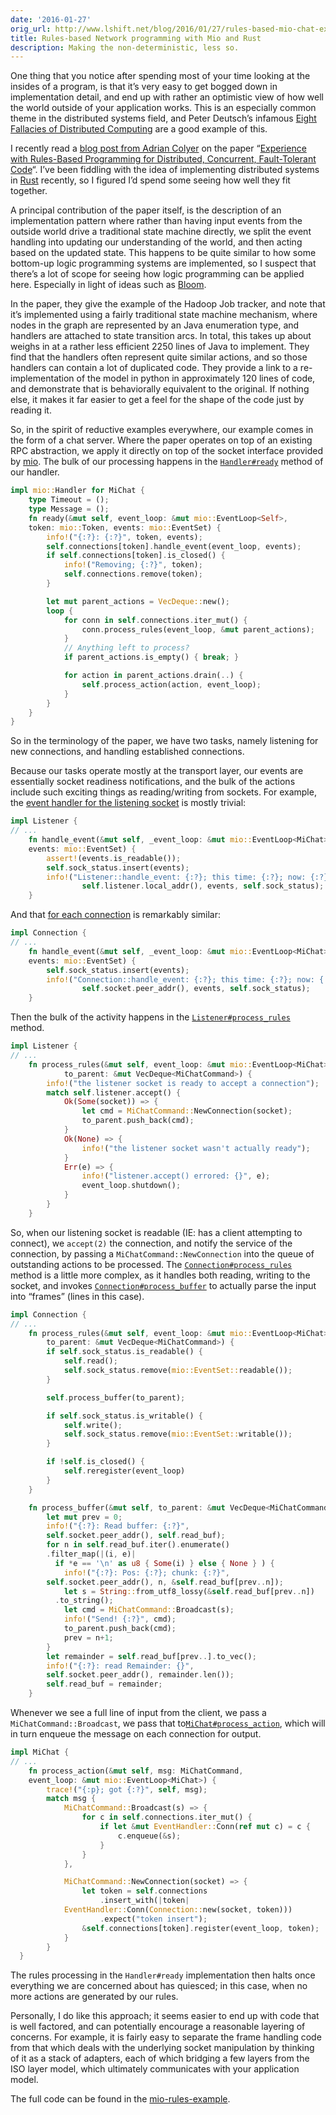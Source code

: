 ```yaml
---
date: '2016-01-27'
orig_url: http://www.lshift.net/blog/2016/01/27/rules-based-mio-chat-example
title: Rules-based Network programming with Mio and Rust
description: Making the non-deterministic, less so.
---
```

<div class="content" html="http://www.w3.org/1999/xhtml">

One thing that you notice after spending most of your time looking at
the insides of a program, is that it’s very easy to get bogged down in
implementation detail, and end up with rather an optimistic view of how
well the world outside of your application works. This is an especially
common theme in the distributed systems field, and Peter Deutsch’s
infamous [Eight Fallacies of Distributed
Computing](https://blogs.oracle.com/jag/resource/Fallacies.html) are a
good example of this.

I recently read a [blog post from Adrian
Colyer](http://blog.acolyer.org/2016/01/19/dcft/) on the paper
“[Experience with Rules-Based Programming for Distributed, Concurrent,
Fault-Tolerant
Code](http://web.stanford.edu/~ouster/cgi-bin/papers/rules-atc15)“. I’ve
been fiddling with the idea of implementing distributed systems in
[Rust](http://rust-lang.org/) recently, so I figured I’d spend some
seeing how well they fit together.

A principal contribution of the paper itself, is the description of an
implementation pattern where rather than having input events from the
outside world drive a traditional state machine directly, we split the
event handling into updating our understanding of the world, and then
acting based on the updated state. This happens to be quite similar to
how some bottom-up logic programming systems are implemented, so I
suspect that there’s a lot of scope for seeing how logic programming can
be applied here. Especially in light of ideas such as
[Bloom](http://bloom-lang.net/).

In the paper, they give the example of the Hadoop Job tracker, and note
that it’s implemented using a fairly traditional state machine
mechanism, where nodes in the graph are represented by an Java
enumeration type, and handlers are attached to state transition arcs. In
total, this takes up about weighs in at a rather less efficient 2250
lines of Java to implement. They find that the handlers often represent
quite similar actions, and so those handlers can contain a lot of
duplicated code. They provide a link to a re-implementation of the model
in python in approximately 120 lines of code, and demonstrate that is
behaviorally equivalent to the original. If nothing else, it makes it
far easier to get a feel for the shape of the code just by reading it.

So, in the spirit of reductive examples everywhere, our example comes in
the form of a chat server. Where the paper operates on top of an
existing RPC abstraction, we apply it directly on top of the socket
interface provided by [mio](https://crates.io/crates/mio/). The bulk of
our processing happens in the
[`Handler#ready`](https://github.com/cstorey/mio-rules-example/blob/25be0cf04c66a526eb6008dfe587d56120d07e51/src/main.rs#L293-L313)
method of our handler. 

```rust
impl mio::Handler for MiChat {
    type Timeout = ();
    type Message = ();
    fn ready(&mut self, event_loop: &mut mio::EventLoop<Self>,
	token: mio::Token, events: mio::EventSet) {
        info!("{:?}: {:?}", token, events);
        self.connections[token].handle_event(event_loop, events);
        if self.connections[token].is_closed() {
            info!("Removing; {:?}", token);
            self.connections.remove(token);
        }

        let mut parent_actions = VecDeque::new();
        loop {
            for conn in self.connections.iter_mut() {
                conn.process_rules(event_loop, &mut parent_actions);
            }
            // Anything left to process?
            if parent_actions.is_empty() { break; }

            for action in parent_actions.drain(..) {
                self.process_action(action, event_loop);
            }
        }
    }
}
```

So in the terminology of the paper, we have two
tasks, namely listening for new connections, and handling established
connections.

Because our tasks operate mostly at the transport layer, our events are
essentially socket readiness notifications, and the bulk of the actions
include such exciting things as reading/writing from sockets. For
example, the [event handler for the listening
socket](https://github.com/cstorey/mio-rules-example/blob/25be0cf04c66a526eb6008dfe587d56120d07e51/src/main.rs#L222-L227)
is mostly trivial:

```rust
impl Listener {
// ...
    fn handle_event(&mut self, _event_loop: &mut mio::EventLoop<MiChat>,
	events: mio::EventSet) {
        assert!(events.is_readable());
        self.sock_status.insert(events);
        info!("Listener::handle_event: {:?}; this time: {:?}; now: {:?}",
                self.listener.local_addr(), events, self.sock_status);
    }

```

And that [for each
connection](https://github.com/cstorey/mio-rules-example/blob/25be0cf04c66a526eb6008dfe587d56120d07e51/src/main.rs#L94-L99)
is remarkably similar:

```rust
impl Connection {
// ...
    fn handle_event(&mut self, _event_loop: &mut mio::EventLoop<MiChat>,
	events: mio::EventSet) {
        self.sock_status.insert(events);
        info!("Connection::handle_event: {:?}; this time: {:?}; now: {:?}",
                self.socket.peer_addr(), events, self.sock_status);
    }

```

Then the bulk of the activity happens in the
[`Listener#process_rules`](https://github.com/cstorey/mio-rules-example/blob/25be0cf04c66a526eb6008dfe587d56120d07e51/src/main.rs#L229)
method.

```rust
impl Listener {
// ...
    fn process_rules(&mut self, event_loop: &mut mio::EventLoop<MiChat>,
            to_parent: &mut VecDeque<MiChatCommand>) {
        info!("the listener socket is ready to accept a connection");
        match self.listener.accept() {
            Ok(Some(socket)) => {
                let cmd = MiChatCommand::NewConnection(socket);
                to_parent.push_back(cmd);
            }
            Ok(None) => {
                info!("the listener socket wasn't actually ready");
            }
            Err(e) => {
                info!("listener.accept() errored: {}", e);
                event_loop.shutdown();
            }
        }
    }
```

So, when our listening socket is readable (IE: has a client attempting
to connect), we `accept(2)` the connection, and notify the service of
the connection, by passing a `MiChatCommand::NewConnection` into the
queue of outstanding actions to be processed. The
[`Connection#process_rules`](https://github.com/cstorey/mio-rules-example/blob/25be0cf04c66a526eb6008dfe587d56120d07e51/src/main.rs#L103)
method is a little more complex, as it handles both reading, writing to
the socket, and invokes
[`Connection#process_buffer`](https://github.com/cstorey/mio-rules-example/blob/25be0cf04c66a526eb6008dfe587d56120d07e51/src/main.rs#L122)
to actually parse the input into “frames” (lines in this case).

```rust
impl Connection {
// ...
    fn process_rules(&mut self, event_loop: &mut mio::EventLoop<MiChat>,
        to_parent: &mut VecDeque<MiChatCommand>) {
        if self.sock_status.is_readable() {
            self.read();
            self.sock_status.remove(mio::EventSet::readable());
        }

        self.process_buffer(to_parent);

        if self.sock_status.is_writable() {
            self.write();
            self.sock_status.remove(mio::EventSet::writable());
        }

        if !self.is_closed() {
            self.reregister(event_loop)
        }
    }

    fn process_buffer(&mut self, to_parent: &mut VecDeque<MiChatCommand>) {
        let mut prev = 0;
        info!("{:?}: Read buffer: {:?}",
	    self.socket.peer_addr(), self.read_buf);
        for n in self.read_buf.iter().enumerate()
	    .filter_map(|(i, e)|
	      if *e == '\n' as u8 { Some(i) } else { None } ) {
            info!("{:?}: Pos: {:?}; chunk: {:?}",
		self.socket.peer_addr(), n, &self.read_buf[prev..n]);
            let s = String::from_utf8_lossy(&self.read_buf[prev..n])
	      .to_string();
            let cmd = MiChatCommand::Broadcast(s);
            info!("Send! {:?}", cmd);
            to_parent.push_back(cmd);
            prev = n+1;
        }
        let remainder = self.read_buf[prev..].to_vec();
        info!("{:?}: read Remainder: {}",
	    self.socket.peer_addr(), remainder.len());
        self.read_buf = remainder;
    }
```

Whenever we see a full line of input from the client, we pass a
`MiChatCommand::Broadcast`, we pass that
to[`MiChat#process_action`](https://github.com/cstorey/mio-rules-example/blob/25be0cf04c66a526eb6008dfe587d56120d07e51/src/main.rs#L40),
which will in turn enqueue the message on each connection for output.

```rust
impl MiChat {
// ...
    fn process_action(&mut self, msg: MiChatCommand,
	event_loop: &mut mio::EventLoop<MiChat>) {
        trace!("{:p}; got {:?}", self, msg);
        match msg {
            MiChatCommand::Broadcast(s) => {
                for c in self.connections.iter_mut() {
                    if let &mut EventHandler::Conn(ref mut c) = c {
                        c.enqueue(&s);
                    }
                }
            },

            MiChatCommand::NewConnection(socket) => {
                let token = self.connections
                    .insert_with(|token|
			EventHandler::Conn(Connection::new(socket, token)))
                    .expect("token insert");
                &self.connections[token].register(event_loop, token);
            }
        }
  }
```

The rules processing in the `Handler#ready` implementation then halts
once everything we are concerned about has quiesced; in this case, when
no more actions are generated by our rules.

Personally, I do like this approach; it seems easier to end up with code
that is well factored, and can potentially encourage a reasonable
layering of concerns. For example, it is fairly easy to separate the
frame handling code from that which deals with the underlying socket
manipulation by thinking of it as a stack of adapters, each of which
bridging a few layers from the ISO layer model, which ultimately
communicates with your application model.

The full code can be found in the
[mio-rules-example](https://github.com/cstorey/mio-rules-example).

</div>
